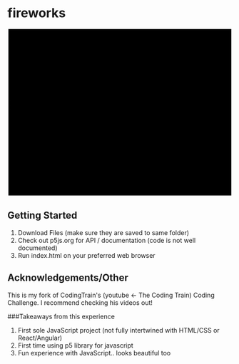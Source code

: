 # fireworks

![Example of fireworks](example.gif)


## Getting Started 
1. Download Files (make sure they are saved to same folder)
2. Check out p5js.org for API / documentation (code is not well documented)
3. Run index.html on your preferred web browser

## Acknowledgements/Other
This is my fork of CodingTrain's (youtube <- The Coding Train) Coding Challenge. I recommend checking his videos out!

###Takeaways from this experience
1. First sole JavaScript project (not fully intertwined with HTML/CSS or React/Angular)
2. First time using p5 library for javascript
3. Fun experience with JavaScript.. looks beautiful too
